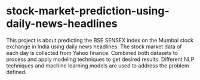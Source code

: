 # stock-market-prediction-using-daily-news-headlines
This project is about predicting the BSE SENSEX index on the Mumbai stock exchange in India using daily news headlines. The stock market data of each day is collected from Yahoo finance. Combined both datasets to process and apply modeling techniques to get desired results. Different NLP techniques and machine learning models are used to address the problem defined.
